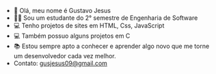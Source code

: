 - 👋 Olá, meu nome é Gustavo Jesus
- 🧑‍🎓 Sou um estudante do 2° semestre de Engenharia de Software
- 💻 Tenho projetos de sites em HTML, Css, JavaScript 
- 💻 Também possuo alguns projetos em C
- 📚 Estou sempre apto a conhecer e aprender algo novo que me torne um desenvolvedor cada vez melhor.
- Contato: gusjesus09@gmail.com
